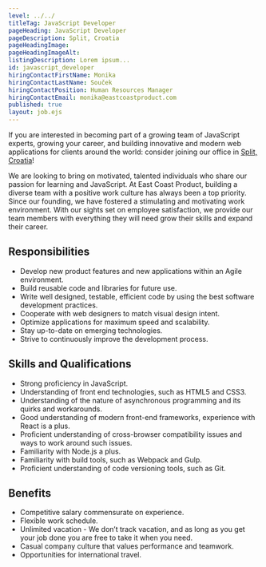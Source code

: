 ```yaml
---
level: ../../
titleTag: JavaScript Developer
pageHeading: JavaScript Developer
pageDescription: Split, Croatia
pageHeadingImage:
pageHeadingImageAlt:
listingDescription: Lorem ipsum...
id: javascript_developer
hiringContactFirstName: Monika
hiringContactLastName: Souček
hiringContactPosition: Human Resources Manager
hiringContactEmail: monika@eastcoastproduct.com
published: true
layout: job.ejs
---
```


If you are interested in becoming part of a growing team of JavaScript experts, growing your career, and building innovative and modern web applications for clients around the world: consider joining our office in <a href="https://www.google.com/maps/place/Krbavska+ul.+29,+21000,+Split,+Croatia/@43.514593,16.4737064,17z/data=!3m1!4b1!4m5!3m4!1s0x13355e39fd8c4791:0xce7e5e471f917427!8m2!3d43.514593!4d16.4758951" target="_blank">Split, Croatia</a>!

We are looking to bring on motivated, talented individuals who share our passion for learning and JavaScript. At East Coast Product, building a diverse team with a positive work culture has always been a top priority. Since our founding, we have fostered a stimulating and motivating work environment. With our sights set on employee satisfaction, we provide our team members with everything they will need grow their skills and expand their career.</p>

## Responsibilities

* Develop new product features and new applications within an Agile environment.
* Build reusable code and libraries for future use.
* Write well designed, testable, efficient code by using the best software development practices.
* Cooperate with web designers to match visual design intent.
* Optimize applications for maximum speed and scalability.
* Stay up-to-date on emerging technologies.
* Strive to continuously improve the development process.

## Skills and Qualifications

* Strong proficiency in JavaScript.
* Understanding of front end technologies, such as HTML5 and CSS3.
* Understanding of the nature of asynchronous programming and its quirks and workarounds.
* Good understanding of modern front-end frameworks, experience with React is a plus.
* Proficient understanding of cross-browser compatibility issues and ways to work around such issues.
* Familiarity with Node.js a plus.
* Familiarity with build tools, such as Webpack and Gulp.
* Proficient understanding of code versioning tools, such as Git.

## Benefits

* Competitive salary commensurate on experience.
* Flexible work schedule.
* Unlimited vacation - We don’t track vacation, and as long as you get your job done you are free to take it when you need.
* Casual company culture that values performance and teamwork.
* Opportunities for international travel.